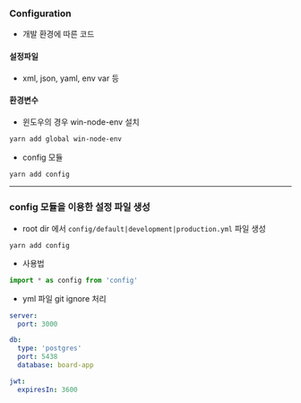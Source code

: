 ### Configuration
- 개발 환경에 따른 코드

#### 설정파일
- xml, json, yaml, env var 등

#### 환경변수
- 윈도우의 경우 win-node-env 설치
```bash
yarn add global win-node-env 
```

- config 모듈 
```bash
yarn add config
```
---
### config 모듈을 이용한 설정 파일 생성
- root dir 에서 ```config/default|development|production.yml``` 파일 생성
```
yarn add config
```

- 사용법
```typescript
import * as config from 'config'
```
- yml 파일 git ignore 처리
```yaml
server:
  port: 3000

db:
  type: 'postgres'
  port: 5438
  database: board-app

jwt:
  expiresIn: 3600
```
